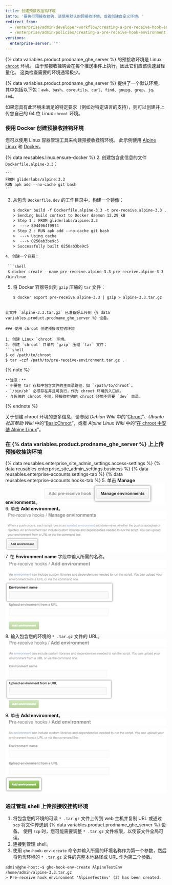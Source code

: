 ```yaml
---
title: 创建预接收挂钩环境
intro: '要执行预接收挂钩，请使用默认的预接收环境，或者创建自定义环境。'
redirect_from:
  - /enterprise/admin/developer-workflow/creating-a-pre-receive-hook-environment
  - /enterprise/admin/policies/creating-a-pre-receive-hook-environment
versions:
  enterprise-server: '*'
---
```


{% data variables.product.prodname_ghe_server %} 的预接收环境是 Linux [`chroot`](https://en.wikipedia.org/wiki/Chroot) 环境。 由于预接收挂钩会在每个推送事件上执行，因此它们应该快速且轻量化。 这类检查需要的环境通常极少。

{% data variables.product.prodname_ghe_server %} 提供了一个默认环境，其中包括以下包：`awk`、`bash`、`coreutils`、`curl`、`find`、`gnupg`、`grep`、`jq`、`sed`。

如果您具有此环境未满足的特定要求（例如对特定语言的支持），则可以创建并上传您自己的 64 位 Linux `chroot` 环境。

### 使用 Docker 创建预接收挂钩环境

您可以使用 Linux 容器管理工具来构建预接收挂钩环境。 此示例使用 [Alpine Linux](http://www.alpinelinux.org/) 和 [Docker](https://www.docker.com/)。

{% data reusables.linux.ensure-docker %}
2. 创建包含此信息的文件 `Dockerfile.alpine-3.3`：

    ```
    FROM gliderlabs/alpine:3.3
    RUN apk add --no-cache git bash
    ```
3. 从包含 `Dockerfile.dev` 的工作目录中，构建一个镜像：

   ```shell
   $ docker build -f Dockerfile.alpine-3.3 -t pre-receive.alpine-3.3 .
   > Sending build context to Docker daemon 12.29 kB
   > Step 1 : FROM gliderlabs/alpine:3.3
   >  ---> 8944964f99f4
   > Step 2 : RUN apk add --no-cache git bash
   >  ---> Using cache
   >  ---> 0250ab3be9c5
   > Successfully built 0250ab3be9c5
  ```
4. 创建一个容器：

   ```shell
   $ docker create --name pre-receive.alpine-3.3 pre-receive.alpine-3.3 /bin/true
  ```
5. 将 Docker 容器导出到 `gzip` 压缩的 `tar` 文件：

   ```shell
   $ docker export pre-receive.alpine-3.3 | gzip > alpine-3.3.tar.gz
  ```

  此文件 `alpine-3.3.tar.gz` 已准备好上传到 {% data variables.product.prodname_ghe_server %} 设备。

### 使用 chroot 创建预接收挂钩环境

1. 创建 Linux `chroot` 环境。
2. 创建 `chroot` 目录的 `gzip` 压缩 `tar` 文件：
  ```shell
  $ cd /path/to/chroot
  $ tar -czf /path/to/pre-receive-environment.tar.gz .
   ```

  {% note %}

    **注意：**
    - 不要在 tar 存档中包含文件的主目录路径，如 `/path/to/chroot`。
    - `/bin/sh` 必须存在并且可执行，作为 chroot 环境的入口点。
    - 与传统的 chroot 不同，预接收挂钩的 chroot 环境不需要 `dev` 目录。

  {% endnote %}

关于创建 chroot 环境的更多信息，请参阅 *Debian Wiki* 中的“[Chroot](https://wiki.debian.org/chroot)”、*Ubuntu 社区帮助 Wiki* 中的“[BasicChroot](https://help.ubuntu.com/community/BasicChroot)”，或者 *Alpine Linux Wiki* 中的“[在 chroot 中安装 Alpine Linux](http://wiki.alpinelinux.org/wiki/Installing_Alpine_Linux_in_a_chroot)”。

### 在 {% data variables.product.prodname_ghe_server %} 上上传预接收挂钩环境

{% data reusables.enterprise_site_admin_settings.access-settings %}
{% data reusables.enterprise_site_admin_settings.business %}
{% data reusables.enterprise-accounts.settings-tab %}
{% data reusables.enterprise-accounts.hooks-tab %}
5. 单击 **Manage environments**。 ![管理环境](/assets/images/enterprise/site-admin-settings/manage-pre-receive-environments.png)
6. 单击 **Add environment**。 ![添加环境](/assets/images/enterprise/site-admin-settings/add-pre-receive-environment.png)
7. 在 **Environment name** 字段中输入所需的名称。 ![环境名称](/assets/images/enterprise/site-admin-settings/pre-receive-environment-name.png)
8. 输入包含您的环境的 `* .tar.gz` 文件的 URL。 ![从 URL 上传环境](/assets/images/enterprise/site-admin-settings/upload-environment-from-url.png)
9. 单击 **Add environment**。 ![Add environment 按钮](/assets/images/enterprise/site-admin-settings/add-environment-button.png)

### 通过管理 shell 上传预接收挂钩环境
1. 将包含您的环境的可读 `* .tar.gz` 文件上传到 web 主机并复制 URL 或通过 `scp` 将文件传送到 {% data variables.product.prodname_ghe_server %} 设备。 使用 `scp` 时，您可能需要调整 `* .tar.gz` 文件权限，以使该文件全局可读。
1.  连接到管理 shell。
2.  使用 `ghe-hook-env-create` 命令并输入所需的环境名称作为第一个参数，然后将包含环境的 `* .tar.gz` 文件的完整本地路径或 URL 作为第二个参数。

   ```shell
   admin@ghe-host:~$ ghe-hook-env-create AlpineTestEnv /home/admin/alpine-3.3.tar.gz
   > Pre-receive hook environment 'AlpineTestEnv' (2) has been created.
  ```
